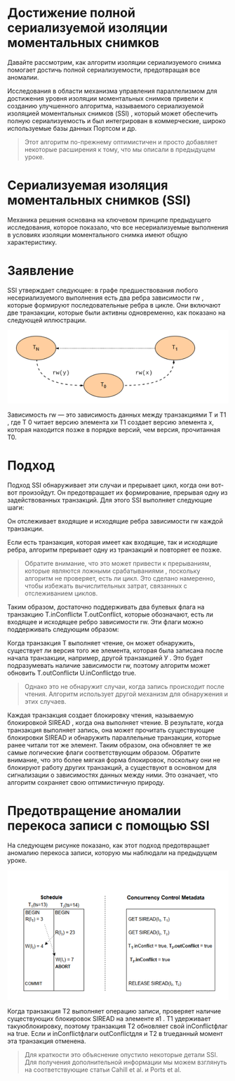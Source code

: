 # Достижение полной сериализуемой изоляции моментальных снимков
Давайте рассмотрим, как алгоритм изоляции сериализуемого снимка помогает достичь полной сериализуемости, предотвращая все аномалии.

Исследования в области механизма управления параллелизмом для достижения уровня изоляции моментальных снимков привели к созданию улучшенного алгоритма, называемого сериализуемой изоляцией моментальных снимков (SSI) , который может обеспечить полную сериализуемость и был интегрирован в коммерческие, широко используемые базы данных Портсом и др.

> Этот алгоритм по-прежнему оптимистичен и просто добавляет некоторые расширения к тому, что мы описали в предыдущем уроке.

# Сериализуемая изоляция моментальных снимков (SSI)
Механика решения основана на ключевом принципе предыдущего исследования, которое показало, что все несериализуемые выполнения в условиях изоляции моментального снимка имеют общую характеристику.

# Заявление
SSI утверждает следующее: в графе предшествования любого несериализуемого выполнения есть два ребра зависимости rw , которые формируют последовательные ребра в цикле. Они включают две транзакции, которые были активны одновременно, как показано на следующей иллюстрации.

![img_10.png](img/img_10.png)

Зависимость rw — это зависимость данных между транзакциями Т и T1 , где Т 0 читает версию элемента xи Т1 создает версию элемента x, которая находится позже в порядке версий, чем версия, прочитанная Т0.

# Подход
Подход SSI обнаруживает эти случаи и прерывает цикл, когда они вот-вот произойдут. Он предотвращает их формирование, прерывая одну из задействованных транзакций. Для этого SSI выполняет следующие шаги:

Он отслеживает входящие и исходящие ребра зависимости rw каждой транзакции.

Если есть транзакция, которая имеет как входящие, так и исходящие ребра, алгоритм прерывает одну из транзакций и повторяет ее позже.

> Обратите внимание, что это может привести к прерываниям, которые являются ложными срабатываниями , поскольку алгоритм не проверяет, есть ли цикл. Это сделано намеренно, чтобы избежать вычислительных затрат, связанных с отслеживанием циклов.

Таким образом, достаточно поддерживать два булевых флага на транзакцию T.inConflictи T.outConflict, которые обозначают, есть ли входящее и исходящее ребро зависимости rw. Эти флаги можно поддерживать следующим образом:

Когда транзакция T выполняет чтение, он может обнаружить, существует ли версия того же элемента, которая была записана после начала транзакции, например, другой транзакцией У . Это будет подразумевать наличие зависимости rw, поэтому алгоритм может обновить T.outConflictи U.inConflictдо true.
> Однако это не обнаружит случаи, когда запись происходит после чтения. Алгоритм использует другой механизм для обнаружения и этих случаев.

Каждая транзакция создает блокировку чтения, называемую блокировкой SIREAD , когда она выполняет чтение. В результате, когда транзакция выполняет запись, она может прочитать существующие блокировки SIREAD и обнаружить параллельные транзакции, которые ранее читали тот же элемент. Таким образом, она обновляет те же самые логические флаги соответствующим образом.
Обратите внимание, что это более мягкая форма блокировок, поскольку они не блокируют работу других транзакций, а существуют в основном для сигнализации о зависимостях данных между ними. Это означает, что алгоритм сохраняет свою оптимистичную природу.

# Предотвращение аномалии перекоса записи с помощью SSI
На следующем рисунке показано, как этот подход предотвращает аномалию перекоса записи, которую мы наблюдали на предыдущем уроке.


![img_11.png](img/img_11.png)

Когда транзакция Т2 выполняет операцию записи, проверяет наличие существующих блокировок SIREAD на элементе я1 . Т1 удерживает такую ​​блокировку, поэтому транзакция Т2 обновляет свой inConflictфлаг на true. Если и inConflictфлаги outConflictдля и Т2 в trueданный момент эта транзакция отменена.

> Для краткости это объяснение опустило некоторые детали SSI. Для получения дополнительной информации мы можем взглянуть на соответствующие статьи Cahill et al. и Ports et al.